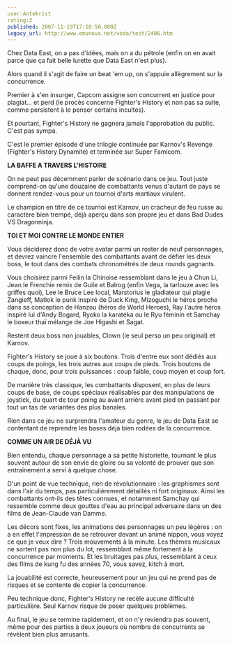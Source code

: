 ```yaml
---
user:Antekrist
rating:2
published: 2007-11-19T17:10:50.000Z
legacy_url: http://www.emunova.net/veda/test/2406.htm
---
```

Chez Data East, on a pas d'idées, mais on a du pétrole (enfin on en avait parce que ça fait belle lurette que Data East n'est plus).  

Alors quand il s'agit de faire un beat 'em up, on s'appuie allègrement sur la concurrence.  

Premier à s'en insurger, Capcom assigne son concurrent en justice pour plagiat... et perd (le procès concerne Fighter's History et non pas sa suite, comme persistent à le penser certains incultes).  

Et pourtant, Fighter's History ne gagnera jamais l'approbation du public. C'est pas sympa.  

  

C'est le premier épisode d'une trilogie continuée par Karnov's Revenge (Fighter's History Dynamite) et terminée sur Super Famicom.  

  

**LA BAFFE A TRAVERS L'HISTOIRE**  

On ne peut pas décemment parler de scénario dans ce jeu. Tout juste comprend-on qu'une douzaine de combattants venus d'autant de pays se donnent rendez-vous pour un tournoi d'arts martiaux virulent.  

Le champion en titre de ce tournoi est Karnov, un cracheur de feu russe au caractère bien trempé, déjà aperçu dans son propre jeu et dans Bad Dudes VS Dragonninja.  

  

**TOI ET MOI CONTRE LE MONDE ENTIER**  

Vous déciderez donc de votre avatar parmi un roster de neuf personnages, et devrez vaincre l'ensemble des combattants avant de défier les deux boss, le tout dans des combats chronométrés de deux rounds gagnants.  

Vous choisirez parmi Feilin la Chinoise ressemblant dans le jeu à Chun Li, Jean le Frenchie remix de Guile et Balrog (enfin Vega, la tarlouze avec les griffes quoi), Lee le Bruce Lee local, Marstorius le gladiateur qui plagie Zangieff, Matlok le punk inspiré de Duck King, Mizoguchi le héros proche dans sa conception de Hanzou (héros de World Heroes), Ray l'autre héros inspiré lui d'Andy Bogard, Ryoko la karatéka ou le Ryu féminin et Samchay le boxeur thaï mélange de Joe Higashi et Sagat.  

Restent deux boss non jouables, Clown (le seul perso un peu original) et Karnov.  

Fighter's History se joue à six boutons. Trois d'entre eux sont dédiés aux coups de poings, les trois autres aux coups de pieds. Trois boutons de chaque, donc, pour trois puissances : coup faible, coup moyen et coup fort.  

De manière très classique, les combattants disposent, en plus de leurs coups de base, de coups spéciaux réalisables par des manipulations de joystick, du quart de tour poing au avant arrière avant pied en passant par tout un tas de variantes des plus banales.  

Rien dans ce jeu ne surprendra l'amateur du genre, le jeu de Data East se contentant de reprendre les bases déjà bien rodées de la concurrence.  

  

**COMME UN AIR DE DÉJÀ VU**  

Bien entendu, chaque personnage a sa petite historiette, tournant le plus souvent autour de son envie de gloire ou sa volonté de prouver que son entraînement a servi à quelque chose.  

D'un point de vue technique, rien de révolutionnaire : les graphismes sont dans l'air du temps, pas particulièrement détaillés ni fort originaux. Ainsi les combattants ont-ils des têtes connues, et notamment Samchay qui ressemble comme deux gouttes d'eau au principal adversaire dans un des films de Jean-Claude van Damme.  

Les décors sont fixes, les animations des personnages un peu légères : on a en effet l'impression de se retrouver devant un animé nippon, vous voyez ce que je veux dire ? Trois mouvements à la minute. Les thèmes musicaux ne sortent pas non plus du lot, ressemblant même fortement à la concurrence par moments. Et les bruitages pas plus, ressemblant à ceux des films de kung fu des années 70, vous savez, kitch à mort.  

La jouabilité est correcte, heureusement pour un jeu qui ne prend pas de risques et se contente de copier la concurrence.  

Peu technique donc, Fighter's History ne recèle aucune difficulté particulière. Seul Karnov risque de poser quelques problèmes.  

Au final, le jeu se termine rapidement, et on n'y reviendra pas souvent, même pour des parties à deux joueurs où nombre de concurrents se révèlent bien plus amusants.